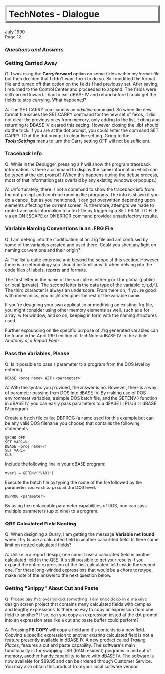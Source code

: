 <style>
.boxBorder {
  border-style: outset;
  border-width: 7px;
  border-color: lightgrey;
  padding: 5px;
   }
</style>
    
<h1 class="boxBorder">
TechNotes - Dialogue
</h1>

July 1990<br>
Page 12

### *Questions and Answers*

### Getting Carried Away
Q: I was using the **Carry forward** option on some fields within my format file but then decided that I didn't want them to do so. So I modified the format file and turned off that option on the fields I had previousy set. After saving, I returned to the Control Center and proceeded to append. The fields were still carried foward. I had to exit dBASE IV and return before I could get the fields to stop carrying. What happened?

A: The SET CARRY command is an *additive* command. So when the new format file issues the SET CARRY command for the new set of fields, it did not clear the previous ones from memory, only adding to the list. Exiting and returning to DBASE IV cleared this setting. However, closing the .dbf should do the trick. If you are at the dot prompt, you could enter the command SET CARRY TO at the dot prompt to clear the setting. Going to the ***Tools:Settings*** menu to turn the Carry setting OFF will not be sufficient.

### Traceback Info

Q: While in the Debugger, pressing a P will show the program traceback information. Is there a command to display the same information which can be typed at the dot prompt? (When this happens during the debug process, most of that information gets overlaid by any existing windows or popups.)

A: Unfortunately, there is not a command to show the traceback info from the dot prompt and continue running the programs. The info is shown if you do a cancel, but as you mentioned, it can get overwritten depending upon elements affecting the current screen. Furthermore, attempts we made to route traceback information to a text file by triggering a SET PRINT TO FILE via an ON ESCAPE or ON ERROR command provided unsatisfactory results.

### Variable Naming Conventions In an .FRG File
Q: I am delving into the modification of an .frg file and am confused by some of the variables created and used there. Could you shed any light on naming conventions and their origin?

A: The list is quite extensive and beyond the scope of this section. However, there is a methodology you should be familiar with when delving into the code files of labels, reports and formats.

The first letter in the name of the variable is either g or l for global (public) or local (private). The second letter is the data type of the variable: c,n,d,f,l. The third character is always an underscore. From there on, if you;re good with mnemonics, you might decipher the rest of the variable name.

If you're designing your own application or modifying an existing .frg file, you might consider using other memory elements as well, such as a for array, w for window, and so on, keeping in form with the naming structures used.

Further expounding on the specific purpose of .frg generated variables can be found in the April 1990 edition of TechNotes/dBASE IV in the article *Anatomy of a Report Form.*

### Pass the Variables, Please
Q: Is it possible to pass a parameter to a program from the DOS level by entering

`DBASE <prog name> WITH <parameter>`

A: With the syntax you provided, the answer is no. However, there is a way of parameter passing from DOS into dBASE IV. By making use of DOS environment variables, a simple DOS batch file, and the GETENV() function in dBASE IV, you can easily pass parameters to a dBASE III PLUS or dBASE IV program.

Create a batch file called DBPROG (a name used for this example but can be any valid DOS filename you choose) that contains the following statements:

```
@ECHO OFF
SET VAR1=%1
DBASE <prog name>/T
SET VAR1=
CLS
```
Include the following line in your dBASE program:

`mvar1 = GETENV("VAR1")`

Execute the batch file by typing the name of the file followed by the parameter you wish to pass at the DOS level:

`DBPROG <parameter>`

By using the replaceable parameter capabilities of DOS, one can pass multiple parameters (up to nine) to a program.

### QBE Calculated Field Nesting

Q: When designing a Query, I am getting the message **Variable not found** when I try to use a calculated field in another calculated field. Is there some limit on nested calculated fields?

A: Unlike in a report design, one cannot use a calculated field in another calculated field in the QBE. It's still possible to get your results if you expand the entire expression of the first calculated field inside the second one. For those long-winded expressions that would be a chore to retype, make note of the answer to the next question below.

### Getting "Snippy" About Cut and Paste

Q: Please say I've overlooked something. I am knee deep in a massive design screen project that contains many calculated fields with complex and lengthy expressions. Is there no way to copy an expression from one field to another? If so, can you copy an expression tested at the dot prompt into an expression area like a cut and paste buffer could perform?

A: Pressing **F8 COPY** will copy a field and it's contents to a new field. Copying a specific expression to another *existing* calculated field is not a feature presently available in dBASE IV. A new product called *Trading Places*, features a cut and paste capability. The software's main functionality is for swapping TSR (RAM resident) programs in and out of memory, another handy capability to have with dBASE IV. The software is now available for $99.95 and can be ordered through Customer Service. You may also obtain this product from your local software vendor.
